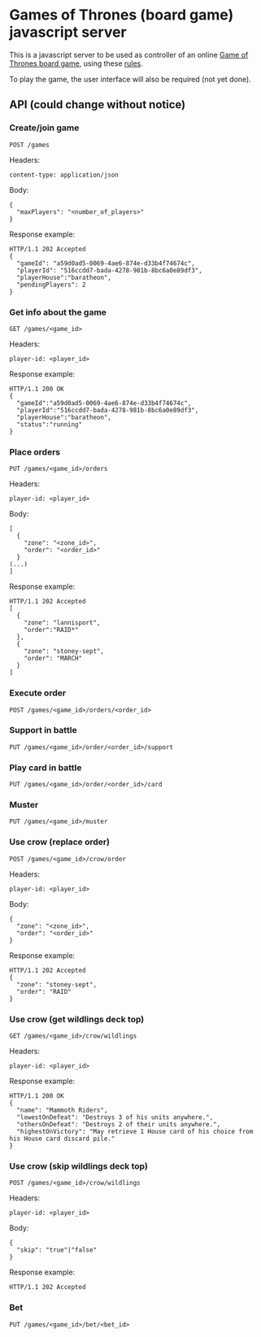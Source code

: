 # Games of Thrones (board game) javascript server
This is a javascript server to be used as controller of an online
[Game of Thrones board game](http://www.fantasyflightgames.com/edge_minisite.asp?eidm=172),
using these [rules](http://www.fantasyflightgames.com/ffg_content/agot-bg-2nd-ed/support/VA65_AGoT2_Rulebook_web.pdf).

To play the game, the user interface will also be required (not yet done).

## API (could change without notice)

### Create/join game
```
POST /games
```
Headers:
```
content-type: application/json
```
Body:
```
{
  "maxPlayers": "<number_of_players>"
}
```
Response example:
```
HTTP/1.1 202 Accepted
{
  "gameId": "a59d0ad5-0069-4ae6-874e-d33b4f74674c",
  "playerId": "516ccdd7-bada-4278-981b-8bc6a0e89df3",
  "playerHouse":"baratheon",
  "pendingPlayers": 2
}
```

### Get info about the game
```
GET /games/<game_id>
```
Headers:
```
player-id: <player_id>
```
Response example:
```
HTTP/1.1 200 OK
{
  "gameId":"a59d0ad5-0069-4ae6-874e-d33b4f74674c",
  "playerId":"516ccdd7-bada-4278-981b-8bc6a0e89df3",
  "playerHouse":"baratheon",
  "status":"running"
}
```

### Place orders
```
PUT /games/<game_id>/orders
```
Headers:
```
player-id: <player_id>
```
Body:
```
[
  {
    "zone": "<zone_id>",
    "order": "<order_id>"
  }
(...)
]
```
Response example:
```
HTTP/1.1 202 Accepted
[
  {
    "zone": "lannisport",
    "order":"RAID*"
  },
  {
    "zone": "stoney-sept",
    "order": "MARCH"
  }
]
```

### Execute order
```
POST /games/<game_id>/orders/<order_id>
```

### Support in battle
```
PUT /games/<game_id>/order/<order_id>/support
```

### Play card in battle
```
PUT /games/<game_id>/order/<order_id>/card
```

### Muster
```
PUT /games/<game_id>/muster
```

### Use crow (replace order)
```
POST /games/<game_id>/crow/order
```
Headers:
```
player-id: <player_id>
```
Body:
```
{
  "zone": "<zone_id>",
  "order": "<order_id>"
}
```
Response example:
```
HTTP/1.1 202 Accepted
{
  "zone": "stoney-sept",
  "order": "RAID"
}
```

### Use crow (get wildlings deck top)
```
GET /games/<game_id>/crow/wildlings
```
Headers:
```
player-id: <player_id>
```
Response example:
```
HTTP/1.1 200 OK
{
  "name": "Mammoth Riders",
  "lowestOnDefeat": "Destroys 3 of his units anywhere.",
  "othersOnDefeat": "Destroys 2 of their units anywhere.",
  "highestOnVictory": "May retrieve 1 House card of his choice from his House card discard pile."
}
```

### Use crow (skip wildlings deck top)
```
POST /games/<game_id>/crow/wildlings
```
Headers:
```
player-id: <player_id>
```
Body:
```
{
  "skip": "true"|"false"
}
```
Response example:
```
HTTP/1.1 202 Accepted
```

### Bet
```
PUT /games/<game_id>/bet/<bet_id>
```
